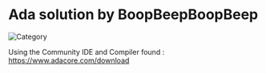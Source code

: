 # Ada solution by BoopBeepBoopBeep

![Category](https://img.shields.io/badge/Category-unfaithful-yellowgreen)

Using the Community IDE and Compiler found :
https://www.adacore.com/download